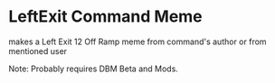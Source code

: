 # LeftExit Command Meme
makes a Left Exit 12 Off Ramp meme from command's author or from mentioned user

Note: Probably requires DBM Beta and Mods.
